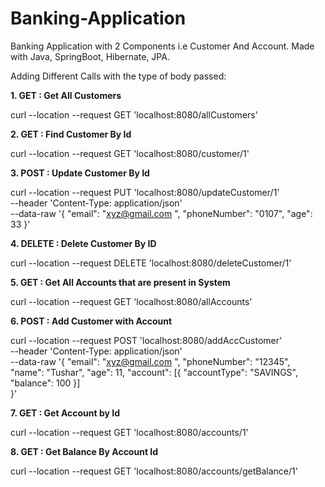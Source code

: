 # Banking-Application
Banking Application with 2 Components i.e Customer And Account. Made with Java, SpringBoot, Hibernate, JPA.

Adding Different Calls with the type of body passed:

<b> 1.  GET : Get All Customers </b>

   curl --location --request GET 'localhost:8080/allCustomers'


<b>2. GET : Find Customer By Id</b>

  curl --location --request GET 'localhost:8080/customer/1'


<b>3. POST : Update Customer By Id</b>

  curl --location --request PUT 'localhost:8080/updateCustomer/1' \
  --header 'Content-Type: application/json' \
  --data-raw '{
      "email": "xyz@gmail.com ",
      "phoneNumber": "0107",
      "age": 33
  }'


<b> 4. DELETE : Delete Customer By ID</b>

  curl --location --request DELETE 'localhost:8080/deleteCustomer/1'
  
  
<b>5. GET : Get All Accounts that are present in System</b>

  curl --location --request GET 'localhost:8080/allAccounts'
  
  
<b>6. POST : Add Customer with Account</b>

  curl --location --request POST 'localhost:8080/addAccCustomer' \
  --header 'Content-Type: application/json' \
  --data-raw '{
      "email": "xyz@gmail.com ",
      "phoneNumber": "12345",
      "name": "Tushar",
      "age": 11,
      "account": [{
          "accountType": "SAVINGS",
         "balance": 100
      }]  
  }'
  
  
<b>7. GET : Get Account by Id</b>

  curl --location --request GET 'localhost:8080/accounts/1'


<b>8. GET : Get Balance By Account Id</b>

  curl --location --request GET 'localhost:8080/accounts/getBalance/1'


